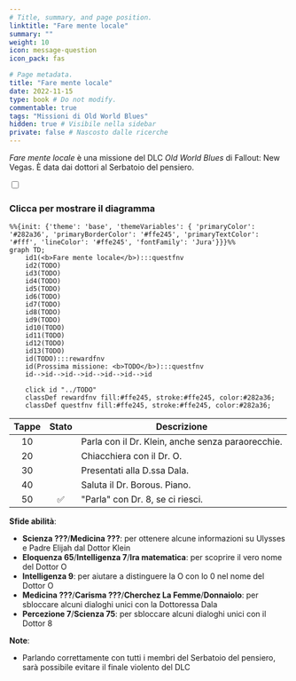```yaml
---
# Title, summary, and page position.
linktitle: "Fare mente locale" 
summary: ""
weight: 10
icon: message-question
icon_pack: fas

# Page metadata.
title: "Fare mente locale"
date: 2022-11-15
type: book # Do not modify.
commentable: true
tags: "Missioni di Old World Blues"
hidden: true # Visibile nella sidebar
private: false # Nascosto dalle ricerche
---
```


<div class="fnv">


*Fare mente locale* è una missione del DLC *Old World Blues* di Fallout: New Vegas. È data dai dottori al Serbatoio del pensiero.


<section class="chart-collapse">
<input type="checkbox" name="collapse2" id="handle2">
<h3 class="handle">
<label for="handle2">Clicca per mostrare il diagramma</label>
</h3>
<div class="content">

```mermaid
%%{init: {'theme': 'base', 'themeVariables': { 'primaryColor': '#282a36', 'primaryBorderColor': '#ffe245', 'primaryTextColor': '#fff', 'lineColor': '#ffe245', 'fontFamily': 'Jura'}}}%%
graph TD;
    id1(<b>Fare mente locale</b>):::questfnv
    id2(TODO)
    id3(TODO)
    id4(TODO)
    id5(TODO)
    id6(TODO)
    id7(TODO) 
    id8(TODO)
    id9(TODO)
    id10(TODO)
    id11(TODO)
    id12(TODO)
    id13(TODO) 
    id(TODO):::rewardfnv
    id(Prossima missione: <b>TODO</b>):::questfnv
    id-->id-->id-->id-->id-->id-->id
    
    click id "../TODO"
    classDef rewardfnv fill:#ffe245, stroke:#ffe245, color:#282a36;
    classDef questfnv fill:#ffe245, stroke:#ffe245, color:#282a36;
```

</div>
</section>

| Tappe |       Stato        | Descrizione |
|:-----:|:------------------:| ----------- |
|                           10                          |            | Parla con il Dr. Klein, anche senza paraorecchie.                                                                                                                           |
|                           20                          |            | Chiacchiera con il Dr. O.                                                                                                                                                   |
|                           30                          |            | Presentati alla D.ssa Dala.                                                                                                                                                 |
|                           40                          |            | Saluta il Dr. Borous. Piano.                                                                                                                                                |
|                           50                          | :white_check_mark: | "Parla" con Dr. 8, se ci riesci.                                                                                                                                            |



**Sfide abilità**:
- **Scienza ???**/**Medicina ???**: per ottenere alcune informazioni su Ulysses e Padre Elijah dal Dottor Klein
- **Eloquenza 65**/**Intelligenza 7**/**Ira matematica**: per scoprire il vero nome del Dottor O
- **Intelligenza 9**: per aiutare a distinguere la O con lo 0 nel nome del Dottor O
- **Medicina ???**/**Carisma ???**/**Cherchez La Femme**/**Donnaiolo**: per sbloccare alcuni dialoghi unici con la Dottoressa Dala
- **Percezione 7**/**Scienza 75**: per sbloccare alcuni dialoghi unici con il Dottor 8


**Note**:
- Parlando correttamente con tutti i membri del Serbatoio del pensiero, sarà possibile evitare il finale violento del DLC


</div>



